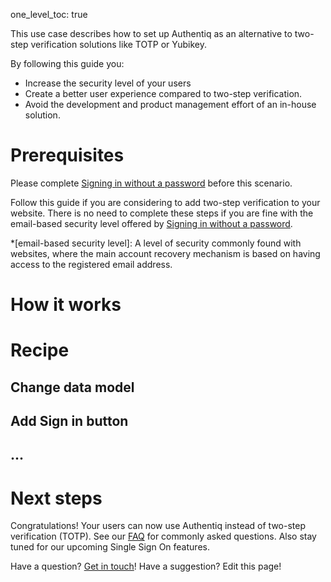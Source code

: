 one_level_toc: true

This use case describes how to set up Authentiq as an alternative to two-step verification solutions like TOTP or Yubikey.

By following this guide you:

- Increase the security level of your users
- Create a better user experience compared to two-step verification.
- Avoid the development and product management effort of an in-house solution.

# Prerequisites

Please complete [Signing in without a password](passwordless-authentication.md) before this scenario.

Follow this guide if you are considering to add two-step verification to your website. There is no need to complete these steps if you are fine with the email-based security level offered by [Signing in without a password](passwordless-authentication.md).

*[email-based security level]: A level of security commonly found with websites, where the main account recovery mechanism is based on having access to the registered email address.

# How it works

# Recipe

## Change data model

## Add Sign in button

## ...

# Next steps

Congratulations! Your users can now use Authentiq instead of two-step verification (TOTP). See our [FAQ](../faq.md) for commonly asked questions. Also stay tuned for our upcoming Single Sign On features.

Have a question? [Get in touch](mailto:ask@authentiq.com)! Have a suggestion? Edit this page!

